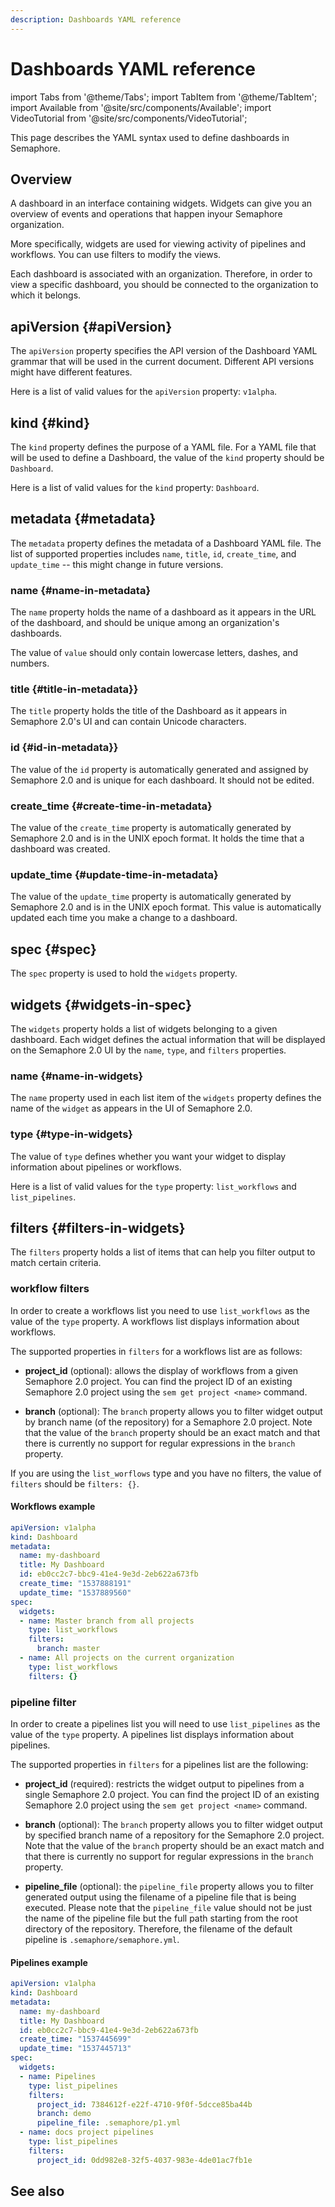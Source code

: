 ```yaml
---
description: Dashboards YAML reference
---
```


# Dashboards YAML reference

import Tabs from '@theme/Tabs';
import TabItem from '@theme/TabItem';
import Available from '@site/src/components/Available';
import VideoTutorial from '@site/src/components/VideoTutorial';

This page describes the YAML syntax used to define dashboards in Semaphore.

## Overview

A dashboard in an interface containing widgets. Widgets can give you an overview of events and operations that happen inyour Semaphore organization.

More specifically, widgets are used for viewing activity of pipelines and workflows. You can use filters to modify the views.

Each dashboard is associated with an organization. Therefore, in order to view a specific dashboard, you should be connected to the organization to which it belongs.

## apiVersion {#apiVersion}

The `apiVersion` property specifies the API version of the Dashboard YAML
grammar that will be used in the current document. Different API versions
might have different features.

Here is a list of valid values for the `apiVersion` property: `v1alpha`.

## kind {#kind}

The `kind` property defines the purpose of a YAML file. For a YAML file that
will be used to define a Dashboard, the value of the `kind` property should
be `Dashboard`.

Here is a list of valid values for the `kind` property: `Dashboard`.

## metadata {#metadata}

The `metadata` property defines the metadata of a Dashboard YAML file.
The list of supported properties includes `name`, `title`, `id`,
`create_time`, and `update_time` -- this might change in future versions.

### name {#name-in-metadata}

The `name` property holds the name of a dashboard as it appears in the
URL of the dashboard, and should be unique among an organization's dashboards.

The value of `value` should only contain lowercase letters, dashes, and numbers.

### title {#title-in-metadata}}

The `title` property holds the title of the Dashboard as it appears in 
Semaphore 2.0's UI and can contain Unicode characters.

### id {#id-in-metadata}}

The value of the `id` property is automatically generated and assigned by
Semaphore 2.0 and is unique for each dashboard. It should not be edited.

### create_time {#create-time-in-metadata}

The value of the `create_time` property is automatically generated by Semaphore
2.0 and is in the UNIX epoch format. It holds the time that a dashboard was created.

### update_time {#update-time-in-metadata}

The value of the `update_time` property is automatically generated by Semaphore
2.0 and is in the UNIX epoch format. This value is automatically updated each
time you make a change to a dashboard.

## spec {#spec}

The `spec` property is used to hold the `widgets` property.

## widgets {#widgets-in-spec}

The `widgets` property holds a list of widgets belonging to a given dashboard. 
Each widget defines the actual information that will be displayed on the
Semaphore 2.0 UI by the `name`, `type`, and `filters` properties.

### name {#name-in-widgets}

The `name` property used in each list item of the `widgets` property defines
the name of the `widget` as appears in the UI of Semaphore 2.0.

### type {#type-in-widgets}

The value of `type` defines whether you want your widget to display information
about pipelines or workflows.

Here is a list of valid values for the `type` property: `list_workflows` and `list_pipelines`.

## filters {#filters-in-widgets}

The `filters` property holds a list of items that can help you filter
output to match certain criteria.

### workflow filters 

In order to create a workflows list you need to use `list_workflows` as
the value of the `type` property. A workflows list displays information about
workflows.

The supported properties in `filters` for a workflows list are as follows:

- **project_id** (optional): allows the display of workflows from a given Semaphore
  2.0 project. You can find the project ID of an existing Semaphore 2.0 project
  using the `sem get project <name>` command.

- **branch** (optional): The `branch` property allows you to filter widget
  output by branch name (of the repository) for a Semaphore 2.0
  project. Note that the value of the `branch` property should be an exact
  match and that there is currently no support for regular expressions in the
  `branch` property.

If you are using the `list_worflows` type and you have no filters, the value of
`filters` should be `filters: {}`.

#### Workflows example

``` yaml
apiVersion: v1alpha
kind: Dashboard
metadata:
  name: my-dashboard
  title: My Dashboard
  id: eb0cc2c7-bbc9-41e4-9e3d-2eb622a673fb
  create_time: "1537888191"
  update_time: "1537889560"
spec:
  widgets:
  - name: Master branch from all projects
    type: list_workflows
    filters:
      branch: master
  - name: All projects on the current organization
    type: list_workflows
    filters: {}
```

### pipeline filter

In order to create a pipelines list you will need to use `list_pipelines` as
the value of the `type` property. A pipelines list displays information about
pipelines.

The supported properties in `filters` for a pipelines list are the following:

- **project_id** (required): restricts the widget output to pipelines from a
  single Semaphore 2.0 project. You can find the project ID of an existing
  Semaphore 2.0 project using the `sem get project <name>` command.

- **branch** (optional): The `branch` property allows you to filter widget
  output by specified branch name of a repository for the Semaphore
  2.0 project. Note that the value of the `branch` property should be an exact
  match and that there is currently no support for regular expressions in the
  `branch` property.

- **pipeline_file** (optional): the `pipeline_file` property allows you to
  filter generated output using the filename of a pipeline file that is
  being executed. Please note that the `pipeline_file` value should not be just
  the name of the pipeline file but the full path starting from the root
  directory of the repository. Therefore, the filename of the default
  pipeline is `.semaphore/semaphore.yml`.

#### Pipelines example

``` yaml
apiVersion: v1alpha
kind: Dashboard
metadata:
  name: my-dashboard
  title: My Dashboard
  id: eb0cc2c7-bbc9-41e4-9e3d-2eb622a673fb
  create_time: "1537445699"
  update_time: "1537445713"
spec:
  widgets:
  - name: Pipelines
    type: list_pipelines
    filters:
      project_id: 7384612f-e22f-4710-9f0f-5dcce85ba44b
      branch: demo
      pipeline_file: .semaphore/p1.yml
  - name: docs project pipelines
    type: list_pipelines
    filters:
      project_id: 0dd982e8-32f5-4037-983e-4de01ac7fb1e
```

## See also

